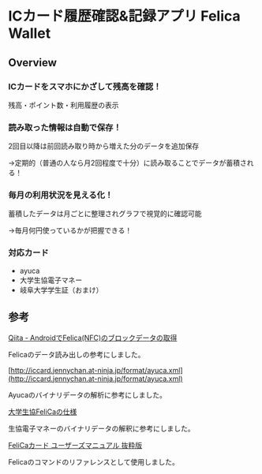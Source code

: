 # ICカード履歴確認&記録アプリ Felica Wallet
## Overview
### ICカードをスマホにかざして残高を確認！
残高・ポイント数・利用履歴の表示

### 読み取った情報は自動で保存！
2回目以降は前回読み取り時から増えた分のデータを追加保存

→定期的（普通の人なら月2回程度で十分）に読み取ることでデータが蓄積される！

### 毎月の利用状況を見える化！
蓄積したデータは月ごとに整理されグラフで視覚的に確認可能

→毎月何円使っているかが把握できる！

### 対応カード
 - ayuca
 - 大学生協電子マネー
 - 岐阜大学学生証（おまけ）

## 参考

[Qiita - AndroidでFelica(NFC)のブロックデータの取得](https://qiita.com/nshiba/items/38f94d61c020a17314b6)

Felicaのデータ読み出しの参考にしました。

[http://iccard.jennychan.at-ninja.jp/format/ayuca.xml](http://iccard.jennychan.at-ninja.jp/format/ayuca.xml)

Ayucaのバイナリデータの解析に参考にしました。

[大学生協FeliCaの仕様](https://gist.github.com/oboenikui/ee9fb0cb07a6690c410b872f64345120)

生協電子マネーのバイナリデータの解釈に参考にしました。


[FeliCaカード ユーザーズマニュアル 抜粋版](https://www.sony.co.jp/Products/felica/business/tech-support/#Standard)

Felicaのコマンドのリファレンスとして使用しました。

